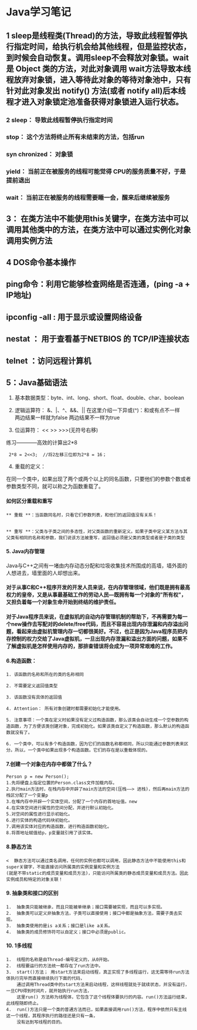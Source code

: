 # Java学习笔记



## 1 sleep是线程类(Thread)的方法，导致此线程暂停执行指定时间，给执行机会给其他线程，但是监控状态，到时候会自动恢复。调用sleep不会释放对象锁。wait 是 Object 类的方法，对此对象调用 wait方法导致本线程放弃对象锁，进入等待此对象的等待对象池中，只有针对此对象发出 notify() 方法(或者 notify all)后本线程才进入对象锁定池准备获得对象锁进入运行状态。



### 2  sleep： 导致此线程暂停执行指定时间 

###     stop：   这个方法将终止所有未结束的方法，包括run   

###     syn chronized： 对象锁  

###     yield：  当前正在被服务的线程可能觉得 CPU的服务质量不好，于是提前退出   

###     wait：  当前正在被服务的线程需要睡一会，醒来后继续被服务



##  3： 在类方法中不能使用this关键字，在类方法中可以调用其他类中的方法，在类方法中可以通过实例化对象调用实例方法



##  4  DOS命令基本操作 

##  	ping命令：利用它能够检查网络是否连通，(ping -a + IP地址) 

##  	ipconfig -all :  用于显示或设置网络设备  

##  	nestat ： 用于查看基于NETBIOS 的 TCP/IP连接状态 

##  	telnet  ：访问远程计算机

## 5：Java基础语法

1.  基本数据类型：byte、int、long、short、float、double、char、boolean 
2.  逻辑运算符： &、|、^、&&、||
  在这里介绍一下异或(^)：和或有点不一样  
  两边结果一样就为false
  两边结果不一样为true
  
3.  位运算符： <<   >>   >>>(无符号右移)

  练习————高效的计算出2*8
  
     2*8 = 2<<3;  //将2左移三位即为2*8 = 16；
     
4.  重载的定义：

  在同一个类中，如果出现了两个或两个以上的同名函数，只要他们的参数个数或者参数类型不同，就可以称之为函数重载了。
  
  
####  如何区分重载和重写
  
  
    ** 重载 **：当函数同名时，只看它们参数列表，和他们的返回值没有关系！
    
    
    ** 重写 **：父类与子类之间的多态性，对父类函数的重新定义。如果子类中定义某方法与其父类有相同的名称和参数，我们说该方法被重写，返回值必须是父类的类型或者是子类的类型
    
 ####  5.  Java内存管理
 
  Java与C++之间有一堵由内存动态分配和垃圾收集技术所围成的高墙，墙外面的人想进去，墙里面的人却想出来。
  
   ####  对于从事C和C++程序开发的开发人员来说，在内存管理领域，他们既是拥有最高权力的皇帝，又是从事最基础工作的劳动人民—既拥有每一个对象的"所有权"，又担负着每一个对象生命开始到终结的维护责任。
   ####  对于Java程序员来说，在虚拟机的自动内存管理机制的帮助下，不再需要为每一个new操作去写配对的delete/free代码，而且不容易出现内存泄漏和内存溢出问题，看起来由虚拟机管理内存一切都很美好。不过，也正是因为Java程序员把内存控制的权力交给了Java虚拟机，一旦出现内存泄漏和溢出方面的问题，如果不了解虚拟机是怎样使用内存的，那排查错误将会成为一项异常艰难的工作。

#### 6.构造函数：


    1. 该函数的名称和所在的类的名称相同
    
    2. 不需要定义返回值类型
    
    3. 该函数没有具体的返回值
    
    4. Attention： 所有对象创建时都需要初始化才能使用。
    
    5. 注意事项：一个类在定义时如果没有定义过构造函数，那么该类会自动生成一个空参数的构造函数，为了方便该类创建对象，完成初始化。如果该类自定义了构造函数，那么默认的构造函数就没有了。
    
    6. 一个类中，可以有多个构造函数，因为它们的函数名称都相同，所以只能通过参数列表来区分。所以，一个类中如果出现多个构造函数。它们的存在是以重载体现的。


####  7.创建一个对象在内存中都做了什么？

    Person p = new Person();
    1.先将硬盘上指定位置的Person.class文件加载内存。
    2.执行main方法时，在栈内存中开辟了main方法的空间(压栈——> 进栈)，然后再main方法的栈区分配了一个变量p 
    3.在堆内存中开辟一个实体空间，分配了一个内存的首地址值。new
    4.在实体空间进行属性的空间分配，并进行默认初始化。
    5.对空间的属性进行显示初始化。
    6.进行实体的构造代码块初始化。
    7.调用该实体对应的构造函数，进行构造函数初始化。
    8.将首地址赋值给p，p变量就引用了该实体。
    
    
####  8.静态方法

    <  静态方法可以通过类名调用，任何的实例也都可以调用，因此静态方法中不能使用this和super关键字，不能直接访问所属类的实例变量和实例方法
    (就是不带static的成员变量和成员方法)，只能访问所属类的静态成员变量和成员方法。因此实例成员和特定的对象关联！
    

#### 9. 抽象类和接口的区别

    1.  抽象类只能被继承，而且只能被单继承；接口需要被实现，而且可以多实现。
    2.  抽象类可以定义非抽象方法，子类可以直接使用；接口中都是抽象方法，需要子类去实现。
    3.  抽象类使用的是is a关系；接口是like a关系。
    4.  抽象类的成员修饰符可以自定义；接口中必须是public。
    
#### 10. 1多线程


    1.  线程的名称是由Thread-编号定义的，从0开始。
    2.  线程要运行的方法统一都存在了run方法中。
    3.  start()方法； 用start方法来启动线程，真正实现了多线程运行，这无需等待run方法体执行完毕而直接继续执行下面的代码，
        通过调用Thread类中的start方法来启动线程，这样线程就处于就续状态，并没有运行，一旦CPU得到时间片，就开始执行run方法，
        这里run() 方法称为线程体，它包含了这个线程体要执行的内容。run()方法运行结束，此线程随即终止。
    4.  run()方法只是一个类的普通方法而已，如果直接调用run()方法，程序中依然只有主线这一个线程，其程序执行的路径还是只有一条，
        没有达到写线程的目的。

